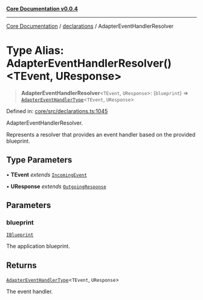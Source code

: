 [**Core Documentation v0.0.4**](../../README.md)

***

[Core Documentation](../../modules.md) / [declarations](../README.md) / AdapterEventHandlerResolver

# Type Alias: AdapterEventHandlerResolver()\<TEvent, UResponse\>

> **AdapterEventHandlerResolver**\<`TEvent`, `UResponse`\>: (`blueprint`) => [`AdapterEventHandlerType`](AdapterEventHandlerType.md)\<`TEvent`, `UResponse`\>

Defined in: [core/src/declarations.ts:1045](https://github.com/stonemjs/core/blob/d2167ff53d508d3a75c05f0cf962180518d3e061/src/declarations.ts#L1045)

AdapterEventHandlerResolver.

Represents a resolver that provides an event handler based on the provided blueprint.

## Type Parameters

• **TEvent** *extends* [`IncomingEvent`](../../events/IncomingEvent/classes/IncomingEvent.md)

• **UResponse** *extends* [`OutgoingResponse`](../../events/OutgoingResponse/classes/OutgoingResponse.md)

## Parameters

### blueprint

[`IBlueprint`](IBlueprint.md)

The application blueprint.

## Returns

[`AdapterEventHandlerType`](AdapterEventHandlerType.md)\<`TEvent`, `UResponse`\>

The event handler.
